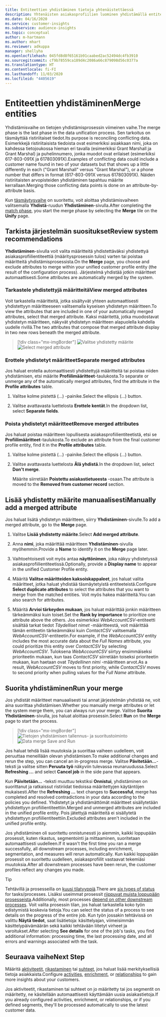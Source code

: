 ```yaml
---
title: Entiteettien yhdistäminen tietoja yhtenäistettäessä
description: Yhtenäisten asiakasprofiilien luominen yhdistämällä entiteettejä.
ms.date: 04/16/2020
ms.service: customer-insights
ms.subservice: audience-insights
ms.topic: conceptual
author: m-hartmann
ms.author: mhart
ms.reviewer: adkuppa
manager: shellyha
ms.openlocfilehash: 045fd8d8f65161b91caabed2ac52494dc4fb3910
ms.sourcegitcommit: cf9b78559ca189d4c2086a66c879098d56c0377a
ms.translationtype: HT
ms.contentlocale: fi-FI
ms.lasthandoff: 11/03/2020
ms.locfileid: "4405619"
---
```

# <a name="merge-entities"></a><span data-ttu-id="c07e4-103">Entiteettien yhdistäminen</span><span class="sxs-lookup"><span data-stu-id="c07e4-103">Merge entities</span></span>

<span data-ttu-id="c07e4-104">Yhdistämisvaihe on tietojen yhdistämisprosessin viimeinen vaihe.</span><span class="sxs-lookup"><span data-stu-id="c07e4-104">The merge phase is the last phase in the data unification process.</span></span> <span data-ttu-id="c07e4-105">Sen tarkoitus on täsmäyttää ristiriitaiset tiedot.</span><span class="sxs-lookup"><span data-stu-id="c07e4-105">Its purpose is reconciling conflicting data.</span></span> <span data-ttu-id="c07e4-106">Esimerkkejä ristiriitaisista tiedoista ovat esimerkiksi asiakkaan nimi, joka on kahdessa tietojoukossa hieman eri tavalla (esimerkiksi Grant Marshall ja Grant Marshal) ja puhelinnumero, jonka muodot ovat erilaiset (esimerkiksi 617-803-091X ja 617803091X).</span><span class="sxs-lookup"><span data-stu-id="c07e4-106">Examples of conflicting data could include a customer name found in two of your datasets but that shows up a little differently in each ("Grant Marshall" versus "Grant Marshal"), or a phone number that differs in format (617-803-091X versus 617803091X).</span></span> <span data-ttu-id="c07e4-107">Näiden ristiriitaisten arvopisteiden yhdistäminen tapahtuu määrite kerrallaan.</span><span class="sxs-lookup"><span data-stu-id="c07e4-107">Merging those conflicting data points is done on an attribute-by-attribute basis.</span></span>

<span data-ttu-id="c07e4-108">Kun [täsmäytysvaihe](match-entities.md) on suoritettu, voit aloittaa yhdistämisvaiheen valitsemalla **Yhdistä**-ruudun **Yhdistäminen**-sivulla.</span><span class="sxs-lookup"><span data-stu-id="c07e4-108">After completing the [match phase](match-entities.md), you start the merge phase by selecting the **Merge** tile on the **Unify** page.</span></span>

## <a name="review-system-recommendations"></a><span data-ttu-id="c07e4-109">Tarkista järjestelmän suositukset</span><span class="sxs-lookup"><span data-stu-id="c07e4-109">Review system recommendations</span></span>

<span data-ttu-id="c07e4-110">**Yhdistäminen**-sivulla voit valita määritteitä yhdistettäväksi yhdistettyä asiakasprofiilientiteettiä (määritysprosessin tulos) varten tai poistaa määritteitä yhdistämisprosessista.</span><span class="sxs-lookup"><span data-stu-id="c07e4-110">On the **Merge** page, you choose and exclude attributes to merge within your unified customer profile entity (the result of the configuration process).</span></span> <span data-ttu-id="c07e4-111">Järjestelmä yhdistää jotkin määritteet automaattisesti.</span><span class="sxs-lookup"><span data-stu-id="c07e4-111">Some attributes are automatically merged by the system.</span></span>

### <a name="view-merged-attributes"></a><span data-ttu-id="c07e4-112">Tarkastele yhdistettyjä määritteitä</span><span class="sxs-lookup"><span data-stu-id="c07e4-112">View merged attributes</span></span>

<span data-ttu-id="c07e4-113">Voit tarkastella määritteitä, jotka sisältyvät yhteen automaattisesti yhdistettyyn määritteeseen valitsemalla kyseisen yhdistetyn määritteen.</span><span class="sxs-lookup"><span data-stu-id="c07e4-113">To view the attributes that are included in one of your automatically merged attributes, select that merged attribute.</span></span> <span data-ttu-id="c07e4-114">Kaksi määritettä, jotka muodostavat yhdistetyn määritteen, näkyvät yhdistetyn määritteen alapuolella kahdella uudelle rivillä.</span><span class="sxs-lookup"><span data-stu-id="c07e4-114">The two attributes that compose that merged attribute display in two new rows beneath the merged attribute.</span></span>

> [!div class="mx-imgBorder"]
> <span data-ttu-id="c07e4-115">![Valitse yhdistetty määrite](media/configure-data-merge-profile-attributes.png "Valitse yhdistetty määrite")</span><span class="sxs-lookup"><span data-stu-id="c07e4-115">![Select merged attribute](media/configure-data-merge-profile-attributes.png "Select merged attribute")</span></span>

### <a name="separate-merged-attributes"></a><span data-ttu-id="c07e4-116">Erottele yhdistetyt määritteet</span><span class="sxs-lookup"><span data-stu-id="c07e4-116">Separate merged attributes</span></span>

<span data-ttu-id="c07e4-117">Jos haluat erotella automaattisesti yhdistettyjä määritteitä tai poistaa niiden yhdistämisen, etsi määrite **Profiilimääritteet**-taulukosta.</span><span class="sxs-lookup"><span data-stu-id="c07e4-117">To separate or unmerge any of the automatically merged attributes, find the attribute in the **Profile attributes** table.</span></span>

1. <span data-ttu-id="c07e4-118">Valitse kolme pistettä (...) -painike.</span><span class="sxs-lookup"><span data-stu-id="c07e4-118">Select the ellipsis (...) button.</span></span>
  
2. <span data-ttu-id="c07e4-119">Valitse avattavasta luettelosta **Erottele kentät**.</span><span class="sxs-lookup"><span data-stu-id="c07e4-119">In the dropdown list, select **Separate fields**.</span></span>

### <a name="remove-merged-attributes"></a><span data-ttu-id="c07e4-120">Poista yhdistetyt määritteet</span><span class="sxs-lookup"><span data-stu-id="c07e4-120">Remove merged attributes</span></span>

<span data-ttu-id="c07e4-121">Jos haluat poistaa määritteen lopullisesta asiakasprofiilientiteetistä, etsi se **Profiilimääritteet**-taulukosta.</span><span class="sxs-lookup"><span data-stu-id="c07e4-121">To exclude an attribute from the final customer profile entity, find it in the **Profile attributes** table.</span></span>

1. <span data-ttu-id="c07e4-122">Valitse kolme pistettä (...) -painike.</span><span class="sxs-lookup"><span data-stu-id="c07e4-122">Select the ellipsis (...) button.</span></span>
  
2. <span data-ttu-id="c07e4-123">Valitse avattavasta luettelosta **Älä yhdistä**.</span><span class="sxs-lookup"><span data-stu-id="c07e4-123">In the dropdown list, select **Don't merge**.</span></span>

   <span data-ttu-id="c07e4-124">Määrite siirretään **Poistettu asiakastietueesta** -osaan.</span><span class="sxs-lookup"><span data-stu-id="c07e4-124">The attribute is moved to the **Removed from customer record** section.</span></span>

## <a name="manually-add-a-merged-attribute"></a><span data-ttu-id="c07e4-125">Lisää yhdistetty määrite manuaalisesti</span><span class="sxs-lookup"><span data-stu-id="c07e4-125">Manually add a merged attribute</span></span>

<span data-ttu-id="c07e4-126">Jos haluat lisätä yhdistetyn määritteen, siirry **Yhdistäminen**-sivulle.</span><span class="sxs-lookup"><span data-stu-id="c07e4-126">To add a merged attribute, go to the **Merge** page.</span></span>

1. <span data-ttu-id="c07e4-127">Valitse **Lisää yhdistetty määrite**.</span><span class="sxs-lookup"><span data-stu-id="c07e4-127">Select **Add merged attribute**.</span></span>

2. <span data-ttu-id="c07e4-128">Anna **nimi**, joka määrittää määritteen **Yhdistäminen**-sivulla myöhemmin.</span><span class="sxs-lookup"><span data-stu-id="c07e4-128">Provide a **Name** to identify it on the **Merge** page later.</span></span>

3. <span data-ttu-id="c07e4-129">Vaihtoehtoisesti voit myös antaa **näyttönimen**, joka näkyy yhdistetyssä asiakasprofiilientiteetissä.</span><span class="sxs-lookup"><span data-stu-id="c07e4-129">Optionally, provide a **Display name** to appear in the unified Customer Profile entity.</span></span>

4. <span data-ttu-id="c07e4-130">Määritä **Valitse määritteiden kaksoiskappaleet**, jos haluat valita määritteet, jotka haluat yhdistää täsmäytetyistä entiteeteistä.</span><span class="sxs-lookup"><span data-stu-id="c07e4-130">Configure **Select duplicate attributes** to select the attributes that you want to merge from the matched entities.</span></span> <span data-ttu-id="c07e4-131">Voit myös hakea määritteitä.</span><span class="sxs-lookup"><span data-stu-id="c07e4-131">You can also search for attributes.</span></span>

5. <span data-ttu-id="c07e4-132">Määritä **Arvioi tärkeyden mukaan**, jos haluat määrittää jonkin määritteen tärkeämmäksi kuin toiset.</span><span class="sxs-lookup"><span data-stu-id="c07e4-132">Set the **Rank by importance** to prioritize one attribute above the others.</span></span> <span data-ttu-id="c07e4-133">Jos esimerkiksi *WebAccountCSV*-entiteetti sisältää tarkat tiedot *Täydelliset nimet* -määritteestä, voit määrittää tämän entiteetin tärkeämmäksi kuin *ContactCSV* valitsemalla *WebAccountCSV*-entiteetin.</span><span class="sxs-lookup"><span data-stu-id="c07e4-133">For example, if the *WebAccountCSV* entity includes the most accurate data about the *Full Names* attribute, you could prioritize this entity over *ContactCSV* by selecting *WebAccountCSV*.</span></span> <span data-ttu-id="c07e4-134">Tuloksena *WebAccountCSV* siirtyy ensimmäiseksi prioriteetin mukaan, kun taas *ContactCSV* siirretään toiseksi prioriteetin mukaan, kun haetaan ovat *Täydellinen nimi* -määritteen arvot.</span><span class="sxs-lookup"><span data-stu-id="c07e4-134">As a result, *WebAccountCSV* moves to first priority, while *ContactCSV* moves to second priority when pulling values for the *Full Name* attribute.</span></span>

## <a name="run-your-merge"></a><span data-ttu-id="c07e4-135">Suorita yhdistäminen</span><span class="sxs-lookup"><span data-stu-id="c07e4-135">Run your merge</span></span>

<span data-ttu-id="c07e4-136">Jos yhdistät määritteet manuaalisesti tai annat järjestelmän yhdistää ne, voit aina suorittaa yhdistämisen.</span><span class="sxs-lookup"><span data-stu-id="c07e4-136">Whether you manually merge attributes or let the system merge them, you can always run your merge.</span></span> <span data-ttu-id="c07e4-137">Valitse **Suorita** **Yhdistäminen**-sivulla, jos haluat aloittaa prosessin.</span><span class="sxs-lookup"><span data-stu-id="c07e4-137">Select **Run** on the **Merge** page to start the process.</span></span>

> [!div class="mx-imgBorder"]
> <span data-ttu-id="c07e4-138">![Tietojen yhdistämisen tallennus- ja suoritustoiminto](media/configure-data-merge-save-run.png "Tietojen yhdistämisen tallennus- ja suoritustoiminto")</span><span class="sxs-lookup"><span data-stu-id="c07e4-138">![Data merge Save and Run](media/configure-data-merge-save-run.png "Data merge Save and Run")</span></span>

<span data-ttu-id="c07e4-139">Jos haluat tehdä lisää muutoksia ja suorittaa vaiheen uudelleen, voit peruuttaa meneillään olevan yhdistämisen.</span><span class="sxs-lookup"><span data-stu-id="c07e4-139">To make additional changes and rerun the step, you can cancel an in-progress merge.</span></span> <span data-ttu-id="c07e4-140">Valitse **Pävitetään...**-teksti ja valitse sitten **Peruuta työ** näkyviin tulevassa reunaruudussa.</span><span class="sxs-lookup"><span data-stu-id="c07e4-140">Select **Refreshing ...** and select **Cancel job**  in the side pane that appears.</span></span>

<span data-ttu-id="c07e4-141">Kun **Päivitetään...** -teksti muuttuu tekstiksi **Onnistui**, yhdistäminen on suorittanut ja ratkaissut ristiriidat tiedoissa määritettyjen käytäntöjen mukaisesti.</span><span class="sxs-lookup"><span data-stu-id="c07e4-141">After the **Refreshing ...** text changes to **Successful**, merge has completed and resolved contradictions in your data according to the policies you defined.</span></span> <span data-ttu-id="c07e4-142">Yhdistetyt ja yhdistämättömät määritteet sisällytetään yhdistettyyn profiilientiteettiin.</span><span class="sxs-lookup"><span data-stu-id="c07e4-142">Merged and unmerged attributes are included in the unified profile entity.</span></span> <span data-ttu-id="c07e4-143">Pois jätettyjä määritteitä ei sisällytetä yhdistettyyn profiilientiteettiin.</span><span class="sxs-lookup"><span data-stu-id="c07e4-143">Excluded attributes aren't included in the unified profile entity.</span></span>

<span data-ttu-id="c07e4-144">Jos yhdistäminen oli suoritettu onnistunessti jo aiemmin, kaikki loppupään prosessit, kuten rikastus, segmentointi ja mittaaminen, suoritetaan automaattisesti uudelleen.</span><span class="sxs-lookup"><span data-stu-id="c07e4-144">If it wasn't the first time you ran a merge successfully, all downstream processes, including enrichment, segmentation, and measures will rerun automatically.</span></span> <span data-ttu-id="c07e4-145">Kun kaikki loppupään prosessit on suoritettu uudelleen, asiakasprofiilit vastaavat tekemiäsi muutoksia.</span><span class="sxs-lookup"><span data-stu-id="c07e4-145">After all downstream processes have been rerun, the customer profiles reflect any changes you made.</span></span>

> [!TIP]
> <span data-ttu-id="c07e4-146">Tehtävillä ja prosesseilla on [kuusi tilatyyppiä](system.md#status-types).</span><span class="sxs-lookup"><span data-stu-id="c07e4-146">There are [six types of status](system.md#status-types) for tasks/processes.</span></span> <span data-ttu-id="c07e4-147">Lisäksi useimmat prosessit [riippuvat muista loppupään prosesseista](system.md#refresh-policies).</span><span class="sxs-lookup"><span data-stu-id="c07e4-147">Additionally, most processes [depend on other downstream processes](system.md#refresh-policies).</span></span> <span data-ttu-id="c07e4-148">Voit valita prosessin tilan, jos haluat tarkastella koko työn edistymistä koskevia tietoja.</span><span class="sxs-lookup"><span data-stu-id="c07e4-148">You can select the status of a process to see details on the progress of the entire job.</span></span> <span data-ttu-id="c07e4-149">Kun työn jossakin tehtävissä on valittu **Näytä tiedot**, saat lisätietoja: käsittelyajan, viimeisimmän käsittelypäivämäärän sekä kaikki tehtävään liitetyt virheet ja varoitukset.</span><span class="sxs-lookup"><span data-stu-id="c07e4-149">After selecting **See details** for one of the job's tasks, you find additional information: processing time, the last processing date, and all errors and warnings associated with the task.</span></span>

## <a name="next-step"></a><span data-ttu-id="c07e4-150">Seuraava vaihe</span><span class="sxs-lookup"><span data-stu-id="c07e4-150">Next Step</span></span>

<span data-ttu-id="c07e4-151">Määritä [aktiviteetit](activities.md), [rikastaminen](enrichment-microsoft-graph.md) tai [suhteet](relationships.md), jos haluat lisää merkityksellisiä tietoja asiakkaista.</span><span class="sxs-lookup"><span data-stu-id="c07e4-151">Configure [activities](activities.md), [enrichment](enrichment-microsoft-graph.md), or [relationships](relationships.md) to gain more insights about your customers.</span></span>

<span data-ttu-id="c07e4-152">Jos aktiviteetit, rikastaminen tai suhteet on jo määritetty tai jos segmentit on määritetty, ne käsitellään automaattisesti käyttämään uusia asiakastietoja.</span><span class="sxs-lookup"><span data-stu-id="c07e4-152">If you already configured activities, enrichment, or relationships, or if you defined segments, they'll be processed automatically to use the latest customer data.</span></span>


